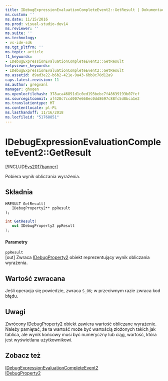 ```yaml
---
title: IDebugExpressionEvaluationCompleteEvent2::GetResult | Dokumentacja firmy Microsoft
ms.custom: ''
ms.date: 11/15/2016
ms.prod: visual-studio-dev14
ms.reviewer: ''
ms.suite: ''
ms.technology:
- vs-ide-sdk
ms.tgt_pltfrm: ''
ms.topic: article
f1_keywords:
- IDebugExpressionEvaluationCompleteEvent2::GetResult
helpviewer_keywords:
- IDebugExpressionEvaluationCompleteEvent2::GetResult
ms.assetid: d9ad3e22-b6b2-421e-9a43-6bb8c70d12a9
caps.latest.revision: 11
ms.author: gregvanl
manager: ghogen
ms.openlocfilehash: 378aca46891d1c0ed193bebc7f48639193b07fef
ms.sourcegitcommit: af428c7ccd007e668ec0dd8697c88fc5d8bca1e2
ms.translationtype: MT
ms.contentlocale: pl-PL
ms.lasthandoff: 11/16/2018
ms.locfileid: "51768851"
---
```

# <a name="idebugexpressionevaluationcompleteevent2getresult"></a>IDebugExpressionEvaluationCompleteEvent2::GetResult
[!INCLUDE[vs2017banner](../../../includes/vs2017banner.md)]

Pobiera wynik obliczania wyrażenia.  
  
## <a name="syntax"></a>Składnia  
  
```cpp#  
HRESULT GetResult(   
   IDebugProperty2** ppResult  
);  
```  
  
```csharp  
int GetResult(   
   out IDebugProperty2 ppResult  
);  
```  
  
#### <a name="parameters"></a>Parametry  
 `ppResult`  
 [out] Zwraca [IDebugProperty2](../../../extensibility/debugger/reference/idebugproperty2.md) obiekt reprezentujący wynik obliczania wyrażenia.  
  
## <a name="return-value"></a>Wartość zwracana  
 Jeśli operacja się powiedzie, zwraca `S_OK`; w przeciwnym razie zwraca kod błędu.  
  
## <a name="remarks"></a>Uwagi  
 Zwrócony [IDebugProperty2](../../../extensibility/debugger/reference/idebugproperty2.md) obiekt zawiera wartość obliczane wyrażenie. Należy pamiętać, że ta wartość może być wartością złożonych takich jak tablica, ale wynik końcowy musi być numeryczny lub ciąg, wartość, która jest wyświetlana użytkownikowi.  
  
## <a name="see-also"></a>Zobacz też  
 [IDebugExpressionEvaluationCompleteEvent2](../../../extensibility/debugger/reference/idebugexpressionevaluationcompleteevent2.md)   
 [IDebugProperty2](../../../extensibility/debugger/reference/idebugproperty2.md)


